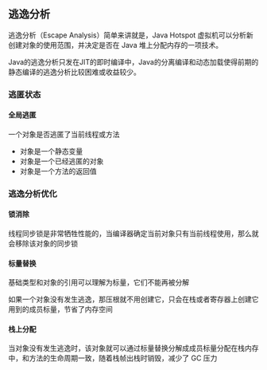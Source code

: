 ## 逃逸分析

逃逸分析（Escape Analysis）简单来讲就是，Java Hotspot 虚拟机可以分析新创建对象的使用范围，并决定是否在 Java 堆上分配内存的一项技术。

Java的逃逸分析只发在JIT的即时编译中，Java的分离编译和动态加载使得前期的静态编译的逃逸分析比较困难或收益较少。

### 逃匿状态

#### 全局逃匿

一个对象是否逃匿了当前线程或方法

* 对象是一个静态变量
* 对象是一个已经逃匿的对象
* 对象是一个方法的返回值

### 逃逸分析优化

#### 锁消除

线程同步锁是非常牺牲性能的，当编译器确定当前对象只有当前线程使用，那么就会移除该对象的同步锁

#### 标量替换

基础类型和对象的引用可以理解为标量，它们不能再被分解

如果一个对象没有发生逃逸，那压根就不用创建它，只会在栈或者寄存器上创建它用到的成员标量，节省了内存空间

#### 栈上分配

当对象没有发生逃逸时，该对象就可以通过标量替换分解成成员标量分配在栈内存中，和方法的生命周期一致，随着栈帧出栈时销毁，减少了 GC 压力